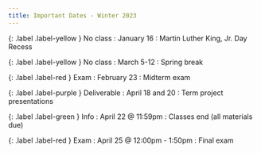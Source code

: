 ```yaml
---
title: Important Dates - Winter 2023
---
```


{: .label .label-yellow } No class
: January 16
  : Martin Luther King, Jr. Day Recess

{: .label .label-yellow } No class
: March 5-12
  : Spring break

{: .label .label-red } Exam
: February 23
  : Midterm exam

{: .label .label-purple } Deliverable
: April 18 and 20
  : Term project presentations

{: .label .label-green } Info
: April 22 @ 11:59pm
  : Classes end (all materials due)

{: .label .label-red } Exam
: April 25 @ 12:00pm - 1:50pm
  : Final exam

